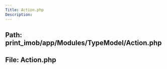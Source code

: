 ```yaml
---
Title: Action.php
Description:
---
```


## Path: print_imob/app/Modules/TypeModel/Action.php
## File: Action.php
